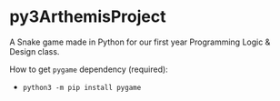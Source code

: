 # py3ArthemisProject
A Snake game made in Python for our first year Programming Logic &amp; Design class.

How to get `pygame` dependency (required):

- `python3 -m pip install pygame`
